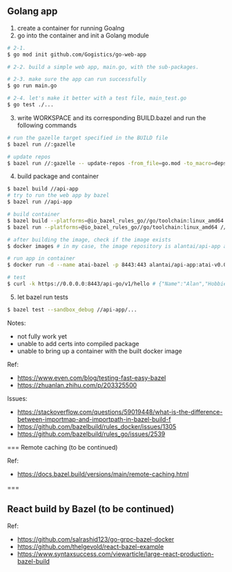
## Golang app
1. create a container for running Goalng
2. go into the container and init a Golang module
```sh
# 2-1.
$ go mod init github.com/Gogistics/go-web-app

# 2-2. build a simple web app, main.go, with the sub-packages.

# 2-3. make sure the app can run successfully
$ go run main.go

# 2-4. let's make it better with a test file, main_test.go
$ go test ./...
```

3. write WORKSPACE and its corresponding BUILD.bazel and run the following commands
```sh
# run the gazelle target specified in the BUILD file
$ bazel run //:gazelle

# update repos
$ bazel run //:gazelle -- update-repos -from_file=go.mod -to_macro=deps.bzl%go_dependencies

```

4. build package and container
```sh
$ bazel build //api-app
# try to run the web app by bazel
$ bazel run //api-app

# build container
$ bazel build --platforms=@io_bazel_rules_go//go/toolchain:linux_amd64 //api-app:atai-v0.0.0
$ bazel run --platforms=@io_bazel_rules_go//go/toolchain:linux_amd64 //api-app:atai-v0.0.0

# after building the image, check if the image exists
$ docker images # in my case, the image repository is alantai/api-app and the tag is atai-v0.0.0

# run app in container
$ docker run -d --name atai-bazel -p 8443:443 alantai/api-app:atai-v0.0.0

# test
$ curl -k https://0.0.0.0:8443/api-go/v1/hello # {"Name":"Alan","Hobbies":["workout","programming","driving"]}

```

5. let bazel run tests
```sh
$ bazel test --sandbox_debug //api-app/...
```

Notes:
* not fully work yet
* unable to add certs into compiled package
* unable to bring up a container with the built docker image


Ref:
- https://www.even.com/blog/testing-fast-easy-bazel
- https://zhuanlan.zhihu.com/p/203325500

Issues:
- https://stackoverflow.com/questions/59019448/what-is-the-difference-between-importmap-and-importpath-in-bazel-build-f
- https://github.com/bazelbuild/rules_docker/issues/1305
- https://github.com/bazelbuild/rules_go/issues/2539


===
Remote caching (to be continued)

Ref:
- https://docs.bazel.build/versions/main/remote-caching.html

===

## React build by Bazel (to be continued)

Ref:
- https://github.com/salrashid123/go-grpc-bazel-docker
- https://github.com/thelgevold/react-bazel-example
- https://www.syntaxsuccess.com/viewarticle/large-react-production-bazel-build


